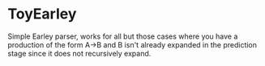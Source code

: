 # ToyEarley

Simple Earley parser, works for all but those cases where you have a production of the form A->B and B isn't already expanded in the prediction stage since it does not recursively expand.
